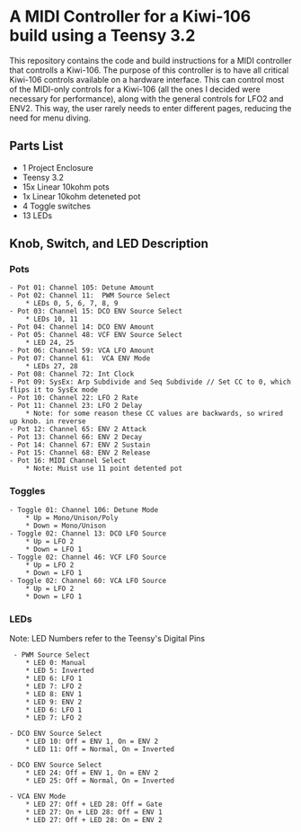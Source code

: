 # A MIDI Controller for a Kiwi-106 build using a Teensy 3.2

This repository contains the code and build instructions for a MIDI controller that controlls a Kiwi-106. The purpose of this controller is to have all critical Kiwi-106 controls available on a hardware interface. This can control most of the MIDI-only controls for a Kiwi-106 (all the ones I decided were necessary for performance), along with the general controls for LFO2 and ENV2. This way, the user rarely needs to enter different pages, reducing the need for menu diving. 

## Parts List

- 1 Project Enclosure
- Teensy 3.2
- 15x Linear 10kohm pots 
- 1x Linear 10kohm deteneted pot
- 4 Toggle switches
- 13 LEDs

## Knob, Switch, and LED Description

### Pots

    - Pot 01: Channel 105: Detune Amount  
    - Pot 02: Channel 11:  PWM Source Select
        * LEDs 0, 5, 6, 7, 8, 9
    - Pot 03: Channel 15: DCO ENV Source Select
        * LEDs 10, 11
    - Pot 04: Channel 14: DCO ENV Amount
    - Pot 05: Channel 48: VCF ENV Source Select
        * LED 24, 25
    - Pot 06: Channel 59: VCA LFO Amount
    - Pot 07: Channel 61:  VCA ENV Mode
        * LEDs 27, 28
    - Pot 08: Channel 72: Int Clock
    - Pot 09: SysEx: Arp Subdivide and Seq Subdivide // Set CC to 0, which flips it to SysEx mode
    - Pot 10: Channel 22: LFO 2 Rate
    - Pot 11: Channel 23: LFO 2 Delay
        * Note: for some reason these CC values are backwards, so wrired up knob. in reverse
    - Pot 12: Channel 65: ENV 2 Attack
    - Pot 13: Channel 66: ENV 2 Decay
    - Pot 14: Channel 67: ENV 2 Sustain
    - Pot 15: Channel 68: ENV 2 Release 
    - Pot 16: MIDI Channel Select
        * Note: Muist use 11 point detented pot
        
### Toggles

    - Toggle 01: Channel 106: Detune Mode
        * Up = Mono/Unison/Poly
        * Down = Mono/Unison
    - Toggle 02: Channel 13: DCO LFO Source
        * Up = LFO 2
        * Down = LFO 1
    - Toggle 02: Channel 46: VCF LFO Source
        * Up = LFO 2
        * Down = LFO 1
    - Toggle 02: Channel 60: VCA LFO Source
        * Up = LFO 2
        * Down = LFO 1


### LEDs
Note: LED Numbers refer to the Teensy's Digital Pins

     - PWM Source Select
        * LED 0: Manual
        * LED 5: Inverted
        * LED 6: LFO 1
        * LED 7: LFO 2
        * LED 8: ENV 1
        * LED 9: ENV 2
        * LED 6: LFO 1
        * LED 7: LFO 2
        
    - DCO ENV Source Select
        * LED 10: Off = ENV 1, On = ENV 2 
        * LED 11: Off = Normal, On = Inverted
       
    - DCO ENV Source Select
        * LED 24: Off = ENV 1, On = ENV 2 
        * LED 25: Off = Normal, On = Inverted
      
    - VCA ENV Mode
        * LED 27: Off + LED 28: Off = Gate
        * LED 27: On + LED 28: Off = ENV 1
        * LED 27: Off + LED 28: On = ENV 2

